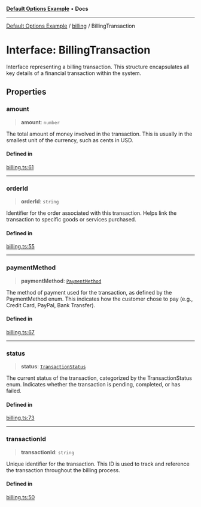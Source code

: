 [**Default Options Example**](../../README.md) • **Docs**

***

[Default Options Example](../../modules.md) / [billing](../README.md) / BillingTransaction

# Interface: BillingTransaction

Interface representing a billing transaction.
This structure encapsulates all key details of a financial transaction within the system.

## Properties

### amount

> **amount**: `number`

The total amount of money involved in the transaction. This is usually in the smallest unit of the currency,
such as cents in USD.

#### Defined in

[billing.ts:61](https://github.com/typedoc2md/dummy-typescript-api/blob/main/src/billing.ts#L61)

***

### orderId

> **orderId**: `string`

Identifier for the order associated with this transaction. Helps link the transaction to specific goods or services purchased.

#### Defined in

[billing.ts:55](https://github.com/typedoc2md/dummy-typescript-api/blob/main/src/billing.ts#L55)

***

### paymentMethod

> **paymentMethod**: [`PaymentMethod`](../enumerations/PaymentMethod.md)

The method of payment used for the transaction, as defined by the PaymentMethod enum.
This indicates how the customer chose to pay (e.g., Credit Card, PayPal, Bank Transfer).

#### Defined in

[billing.ts:67](https://github.com/typedoc2md/dummy-typescript-api/blob/main/src/billing.ts#L67)

***

### status

> **status**: [`TransactionStatus`](../enumerations/TransactionStatus.md)

The current status of the transaction, categorized by the TransactionStatus enum. Indicates whether the
transaction is pending, completed, or has failed.

#### Defined in

[billing.ts:73](https://github.com/typedoc2md/dummy-typescript-api/blob/main/src/billing.ts#L73)

***

### transactionId

> **transactionId**: `string`

Unique identifier for the transaction. This ID is used to track and reference the transaction
throughout the billing process.

#### Defined in

[billing.ts:50](https://github.com/typedoc2md/dummy-typescript-api/blob/main/src/billing.ts#L50)
